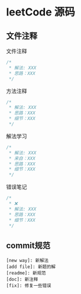# leetCode 源码
## 文件注释
文件注释
```javascript
/*
 * 解法: XXX 
 * 思路：XXX
 */
```
方法注释
```javascript
/*
 * 解法: XXX 
 * 思路：XXX
 * 细节：XXX
 */
```
解法学习
```javascript
/*
 * 解法: XXX 
 * 来自：XXX
 * 思路：XXX
 * 细节：XXX
 */
```
错误笔记
```javascript
/*
 * ❌
 * 解法: XXX 
 * 思路：XXX
 * 细节：XXX
 */
```
## commit规范

```code
[new way]: 新解法
[add file]: 新题的解
[readme]: 新规范
[doc]: 新注释
[fix]: 修复一些错误
```
